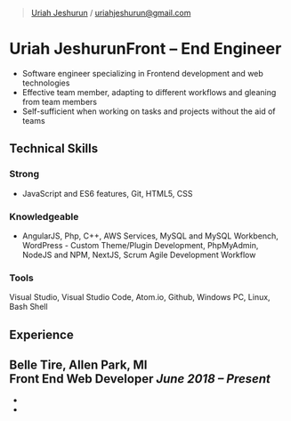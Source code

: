> [Uriah Jeshurun](https://www.linkedin.com/in/uriah-jeshurun/) /
[uriahjeshurun@gmail.com](mailto:uriahjeshurun@gmail.com)

# Uriah JeshurunFront &ndash; End Engineer
- Software engineer specializing in Frontend development and web technologies
- Effective team member, adapting to different workflows and gleaning from team members
- Self-sufficient when working on tasks and projects without the aid of teams

## Technical Skills
### Strong
- JavaScript and ES6 features, Git, HTML5, CSS

### Knowledgeable
- AngularJS, Php, C++, AWS Services, MySQL and MySQL Workbench, WordPress - Custom Theme/Plugin Development, PhpMyAdmin, NodeJS and NPM, NextJS, Scrum Agile Development Workflow

### Tools
Visual Studio, Visual Studio Code, Atom.io, Github, Windows PC, Linux, Bash Shell

## Experience
**Belle Tire, Allen Park, MI**  
Front End Web Developer 
*June 2018 &ndash; Present* 
- 
- 
- 